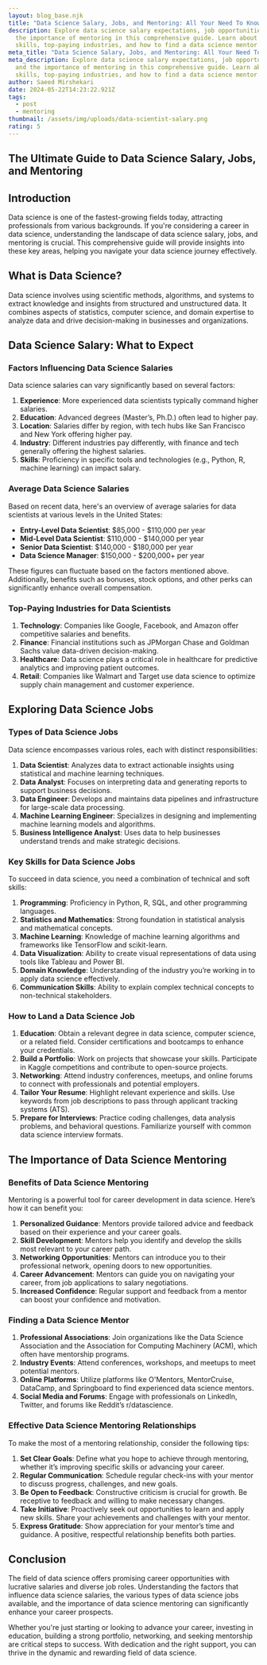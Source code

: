 ```yaml
---
layout: blog_base.njk
title: "Data Science Salary, Jobs, and Mentoring: All Your Need To Know"
description: Explore data science salary expectations, job opportunities, and
  the importance of mentoring in this comprehensive guide. Learn about key
  skills, top-paying industries, and how to find a data science mentor. 
meta_title: "Data Science Salary, Jobs, and Mentoring: All Your Need To Know"
meta_description: Explore data science salary expectations, job opportunities,
  and the importance of mentoring in this comprehensive guide. Learn about key
  skills, top-paying industries, and how to find a data science mentor. 
author: Saeed Mirshekari
date: 2024-05-22T14:23:22.921Z
tags:
  - post
  - mentoring
thumbnail: /assets/img/uploads/data-scientist-salary.png
rating: 5
---
```

## The Ultimate Guide to Data Science Salary, Jobs, and Mentoring

## Introduction

Data science is one of the fastest-growing fields today, attracting professionals from various backgrounds. If you're considering a career in data science, understanding the landscape of data science salary, jobs, and mentoring is crucial. This comprehensive guide will provide insights into these key areas, helping you navigate your data science journey effectively.

## What is Data Science?

Data science involves using scientific methods, algorithms, and systems to extract knowledge and insights from structured and unstructured data. It combines aspects of statistics, computer science, and domain expertise to analyze data and drive decision-making in businesses and organizations.

## Data Science Salary: What to Expect

### Factors Influencing Data Science Salaries

Data science salaries can vary significantly based on several factors:

1. **Experience**: More experienced data scientists typically command higher salaries.
2. **Education**: Advanced degrees (Master’s, Ph.D.) often lead to higher pay.
3. **Location**: Salaries differ by region, with tech hubs like San Francisco and New York offering higher pay.
4. **Industry**: Different industries pay differently, with finance and tech generally offering the highest salaries.
5. **Skills**: Proficiency in specific tools and technologies (e.g., Python, R, machine learning) can impact salary.

### Average Data Science Salaries

Based on recent data, here's an overview of average salaries for data scientists at various levels in the United States:

- **Entry-Level Data Scientist**: $85,000 - $110,000 per year
- **Mid-Level Data Scientist**: $110,000 - $140,000 per year
- **Senior Data Scientist**: $140,000 - $180,000 per year
- **Data Science Manager**: $150,000 - $200,000+ per year

These figures can fluctuate based on the factors mentioned above. Additionally, benefits such as bonuses, stock options, and other perks can significantly enhance overall compensation.

### Top-Paying Industries for Data Scientists

1. **Technology**: Companies like Google, Facebook, and Amazon offer competitive salaries and benefits.
2. **Finance**: Financial institutions such as JPMorgan Chase and Goldman Sachs value data-driven decision-making.
3. **Healthcare**: Data science plays a critical role in healthcare for predictive analytics and improving patient outcomes.
4. **Retail**: Companies like Walmart and Target use data science to optimize supply chain management and customer experience.

## Exploring Data Science Jobs

### Types of Data Science Jobs

Data science encompasses various roles, each with distinct responsibilities:

1. **Data Scientist**: Analyzes data to extract actionable insights using statistical and machine learning techniques.
2. **Data Analyst**: Focuses on interpreting data and generating reports to support business decisions.
3. **Data Engineer**: Develops and maintains data pipelines and infrastructure for large-scale data processing.
4. **Machine Learning Engineer**: Specializes in designing and implementing machine learning models and algorithms.
5. **Business Intelligence Analyst**: Uses data to help businesses understand trends and make strategic decisions.

### Key Skills for Data Science Jobs

To succeed in data science, you need a combination of technical and soft skills:

1. **Programming**: Proficiency in Python, R, SQL, and other programming languages.
2. **Statistics and Mathematics**: Strong foundation in statistical analysis and mathematical concepts.
3. **Machine Learning**: Knowledge of machine learning algorithms and frameworks like TensorFlow and scikit-learn.
4. **Data Visualization**: Ability to create visual representations of data using tools like Tableau and Power BI.
5. **Domain Knowledge**: Understanding of the industry you’re working in to apply data science effectively.
6. **Communication Skills**: Ability to explain complex technical concepts to non-technical stakeholders.

### How to Land a Data Science Job

1. **Education**: Obtain a relevant degree in data science, computer science, or a related field. Consider certifications and bootcamps to enhance your credentials.
2. **Build a Portfolio**: Work on projects that showcase your skills. Participate in Kaggle competitions and contribute to open-source projects.
3. **Networking**: Attend industry conferences, meetups, and online forums to connect with professionals and potential employers.
4. **Tailor Your Resume**: Highlight relevant experience and skills. Use keywords from job descriptions to pass through applicant tracking systems (ATS).
5. **Prepare for Interviews**: Practice coding challenges, data analysis problems, and behavioral questions. Familiarize yourself with common data science interview formats.

## The Importance of Data Science Mentoring

### Benefits of Data Science Mentoring

Mentoring is a powerful tool for career development in data science. Here’s how it can benefit you:

1. **Personalized Guidance**: Mentors provide tailored advice and feedback based on their experience and your career goals.
2. **Skill Development**: Mentors help you identify and develop the skills most relevant to your career path.
3. **Networking Opportunities**: Mentors can introduce you to their professional network, opening doors to new opportunities.
4. **Career Advancement**: Mentors can guide you on navigating your career, from job applications to salary negotiations.
5. **Increased Confidence**: Regular support and feedback from a mentor can boost your confidence and motivation.

### Finding a Data Science Mentor

1. **Professional Associations**: Join organizations like the Data Science Association and the Association for Computing Machinery (ACM), which often have mentorship programs.
2. **Industry Events**: Attend conferences, workshops, and meetups to meet potential mentors.
3. **Online Platforms**: Utilize platforms like O'Mentors, MentorCruise, DataCamp, and Springboard to find experienced data science mentors.
4. **Social Media and Forums**: Engage with professionals on LinkedIn, Twitter, and forums like Reddit’s r/datascience.

### Effective Data Science Mentoring Relationships

To make the most of a mentoring relationship, consider the following tips:

1. **Set Clear Goals**: Define what you hope to achieve through mentoring, whether it’s improving specific skills or advancing your career.
2. **Regular Communication**: Schedule regular check-ins with your mentor to discuss progress, challenges, and new goals.
3. **Be Open to Feedback**: Constructive criticism is crucial for growth. Be receptive to feedback and willing to make necessary changes.
4. **Take Initiative**: Proactively seek out opportunities to learn and apply new skills. Share your achievements and challenges with your mentor.
5. **Express Gratitude**: Show appreciation for your mentor’s time and guidance. A positive, respectful relationship benefits both parties.

## Conclusion

The field of data science offers promising career opportunities with lucrative salaries and diverse job roles. Understanding the factors that influence data science salaries, the various types of data science jobs available, and the importance of data science mentoring can significantly enhance your career prospects.

Whether you're just starting or looking to advance your career, investing in education, building a strong portfolio, networking, and seeking mentorship are critical steps to success. With dedication and the right support, you can thrive in the dynamic and rewarding field of data science.

